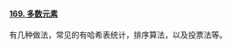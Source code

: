 #### [169. 多数元素](https://leetcode-cn.com/problems/majority-element/)

有几种做法，常见的有哈希表统计，排序算法，以及投票法等。

